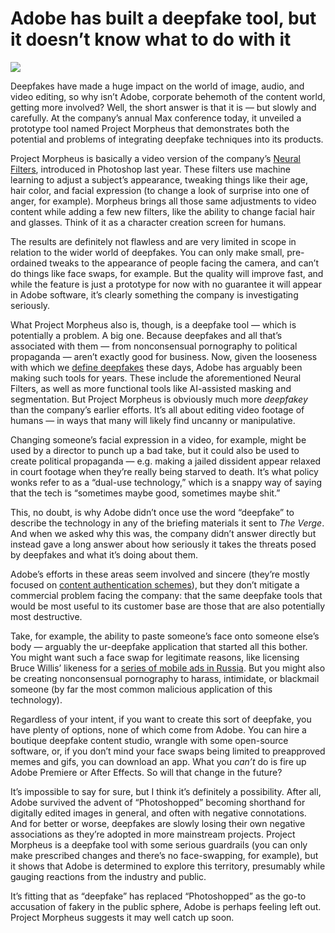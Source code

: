 # Adobe has built a deepfake tool, but it doesn’t know what to do with it

![](https://cdn.vox-cdn.com/uploads/chorus_image/image/70052463/adobe_project_morpheus.0.gif)

Deepfakes have made a huge impact on the world of image, audio, and video editing, so why isn’t Adobe, corporate behemoth of the content world, getting more involved? Well, the short answer is that it is — but slowly and carefully. At the company’s annual Max conference today, it unveiled a prototype tool named Project Morpheus that demonstrates both the potential and problems of integrating deepfake techniques into its products.

Project Morpheus is basically a video version of the company’s [Neural Filters](https://www.theverge.com/2020/10/20/21517616/adobe-photoshop-ai-neural-filters-beta-launch-machine-learning), introduced in Photoshop last year. These filters use machine learning to adjust a subject’s appearance, tweaking things like their age, hair color, and facial expression (to change a look of surprise into one of anger, for example). Morpheus brings all those same adjustments to video content while adding a few new filters, like the ability to change facial hair and glasses. Think of it as a character creation screen for humans.

The results are definitely not flawless and are very limited in scope in relation to the wider world of deepfakes. You can only make small, pre-ordained tweaks to the appearance of people facing the camera, and can’t do things like face swaps, for example. But the quality will improve fast, and while the feature is just a prototype for now with no guarantee it will appear in Adobe software, it’s clearly something the company is investigating seriously.

What Project Morpheus also is, though, is a deepfake tool — which is potentially a problem. A big one. Because deepfakes and all that’s associated with them — from nonconsensual pornography to political propaganda — aren’t exactly good for business.
Now, given the looseness with which we [define deepfakes](https://www.theverge.com/2018/5/22/17380306/deepfake-definition-ai-manipulation-fake-news) these days, Adobe has arguably been making such tools for years. These include the aforementioned Neural Filters, as well as more functional tools like AI-assisted masking and segmentation. But Project Morpheus is obviously much more _deepfakey_ than the company’s earlier efforts. It’s all about editing video footage of humans — in ways that many will likely find uncanny or manipulative.

Changing someone’s facial expression in a video, for example, might be used by a director to punch up a bad take, but it could also be used to create political propaganda — e.g. making a jailed dissident appear relaxed in court footage when they’re really being starved to death. It’s what policy wonks refer to as a “dual-use technology,” which is a snappy way of saying that the tech is “sometimes maybe good, sometimes maybe shit.”

This, no doubt, is why Adobe didn’t once use the word “deepfake” to describe the technology in any of the briefing materials it sent to _The Verge_. And when we asked why this was, the company didn’t answer directly but instead gave a long answer about how seriously it takes the threats posed by deepfakes and what it’s doing about them.

Adobe’s efforts in these areas seem involved and sincere (they’re mostly focused on [content authentication schemes](https://www.slashgear.com/adobe-expands-content-authenticity-initiative-tools-to-fight-misinformation-26696717/)), but they don’t mitigate a commercial problem facing the company: that the same deepfake tools that would be most useful to its customer base are those that are also potentially most destructive.

Take, for example, the ability to paste someone’s face onto someone else’s body — arguably the ur-deepfake application that started all this bother. You might want such a face swap for legitimate reasons, like licensing Bruce Willis’ likeness for a [series of mobile ads in Russia](https://www.inputmag.com/culture/bruce-willis-licensed-his-deepfake-for-a-series-of-russian-mobile-carrier-ads). But you might also be creating nonconsensual pornography to harass, intimidate, or blackmail someone (by far the most common malicious application of this technology).

Regardless of your intent, if you want to create this sort of deepfake, you have plenty of options, none of which come from Adobe. You can hire a boutique deepfake content studio, wrangle with some open-source software, or, if you don’t mind your face swaps being limited to preapproved memes and gifs, you can download an app. What you _can’t_ do is fire up Adobe Premiere or After Effects. So will that change in the future?

It’s impossible to say for sure, but I think it’s definitely a possibility. After all, Adobe survived the advent of “Photoshopped” becoming shorthand for digitally edited images in general, and often with negative connotations. And for better or worse, deepfakes are slowly losing their own negative associations as they’re adopted in more mainstream projects. Project Morpheus is a deepfake tool with some serious guardrails (you can only make prescribed changes and there’s no face-swapping, for example), but it shows that Adobe is determined to explore this territory, presumably while gauging reactions from the industry and public.

It’s fitting that as “deepfake” has replaced “Photoshopped” as the go-to accusation of fakery in the public sphere, Adobe is perhaps feeling left out. Project Morpheus suggests it may well catch up soon.
